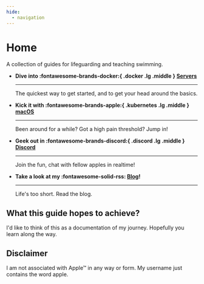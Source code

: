 ```yaml
---
hide:
  - navigation
---
```


# Home


A collection of guides for lifeguarding and teaching swimming.

<div class="grid cards" markdown>

- **Dive into :fontawesome-brands-docker:{ .docker .lg .middle } [Servers](/server/)**

    ---

    The quickest way to get started, and to get your head around the basics.

- **Kick it with :fontawesome-brands-apple:{ .kubernetes .lg .middle } [macOS](/macos/)**

    ---

    Been around for a while? Got a high pain threshold? Jump in!

- **Geek out in :fontawesome-brands-discord:{ .discord .lg .middle } [Discord]()**

    ---

    Join the fun, chat with fellow apples in realtime!

- **Take a look at my :fontawesome-solid-rss: [Blog](/blog/)!**

    ---

    Life's too short. Read the blog. 

</div>

## What this guide hopes to achieve? 

I'd like to think of this as a documentation of my journey. Hopefully you learn along the way. 

## Disclaimer

I am not associated with Apple™ in any way or form. My username just contains the word apple. 